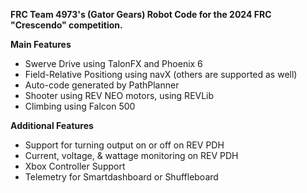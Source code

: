 **FRC Team 4973's (Gator Gears) Robot Code for the 2024 FRC "Crescendo" competition.**

**Main Features**
- Swerve Drive using TalonFX and Phoenix 6
- Field-Relative Positiong using navX (others are supported as well)
- Auto-code generated by PathPlanner
- Shooter using REV NEO motors, using REVLib
- Climbing using Falcon 500

**Additional Features**
- Support for turning output on or off on REV PDH
- Current, voltage, & wattage monitoring on REV PDH
- Xbox Controller Support
- Telemetry for Smartdashboard or Shuffleboard
